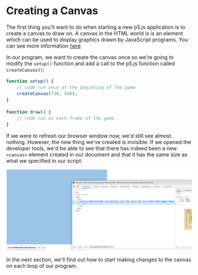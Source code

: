 # Creating a Canvas

The first thing you'll want to do when starting a new p5.js application is to
create a canvas to draw on. A canvas in the HTML world is is an element which
can be used to display graphics drawn by JavaScript programs. You can see more
information [here](https://developer.mozilla.org/en-US/docs/Web/API/Canvas_API/Tutorial)

In our program, we want to create the canvas once so we're going to modify the
`setup()` function and add a call to the p5.js function called `createCanvas()`:

```JavaScript
function setup() {
    // code run once at the beginning of the game
    createCanvas(730, 546);
}

function draw() {
    // code run on each frame of the game
}
```

If we were to refresh our browser window now, we'd still see almost nothing.
However, the new thing we've created is invisible. If we opened the developer
tools, we'd be able to see that there has indeed been a new `<canvas>` element
created in our document and that it has the same size as what we specified in
our script:

![blank canvas](images/canvas.png)

In the next section, we'll find out how to start making changes to the canvas on
each loop of our program.
